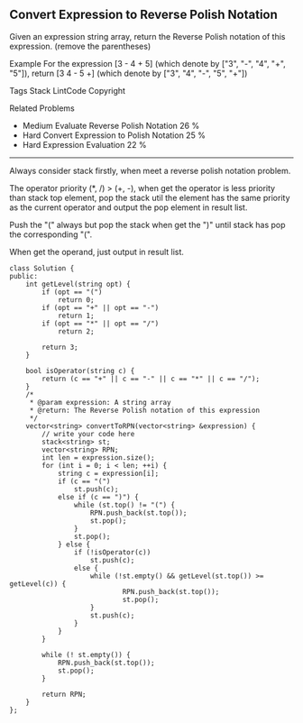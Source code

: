 ## Convert Expression to Reverse Polish Notation  ##

Given an expression string array, return the Reverse Polish notation of this expression. (remove the parentheses)

Example
For the expression [3 - 4 + 5] (which denote by ["3", "-", "4", "+", "5"]), return [3 4 - 5 +] (which denote by ["3", "4", "-", "5", "+"])

Tags 
Stack LintCode Copyright

Related Problems 

- Medium Evaluate Reverse Polish Notation 26 %
- Hard Convert Expression to Polish Notation 25 %
- Hard Expression Evaluation 22 %

----------
Always consider stack firstly, when meet a reverse polish notation problem.

The operator priority (*, /) > (+, -), when get the operator is less priority than stack top element, pop the stack util the element has the same priority as the current operator and output the pop element in result list.

Push the "(" always but pop the stack when get the ")" until stack has pop the corresponding "(".

When get the operand, just output in result list.

	class Solution {
	public:
	    int getLevel(string opt) {
	        if (opt == "(")
	            return 0;
	        if (opt == "+" || opt == "-")
	            return 1;
	        if (opt == "*" || opt == "/")
	            return 2;
	
	        return 3;
	    }
	
	    bool isOperator(string c) {
	        return (c == "+" || c == "-" || c == "*" || c == "/");
	    }
	    /*
	     * @param expression: A string array
	     * @return: The Reverse Polish notation of this expression
	     */
	    vector<string> convertToRPN(vector<string> &expression) {
	        // write your code here
	        stack<string> st;
	        vector<string> RPN;
	        int len = expression.size();
	        for (int i = 0; i < len; ++i) {
	            string c = expression[i];
	            if (c == "(")
	                st.push(c);
	            else if (c == ")") {
	                while (st.top() != "(") {
	                    RPN.push_back(st.top());
	                    st.pop();
	                }
	                st.pop();
	            } else {
	                if (!isOperator(c))
	                    st.push(c);
	                else {
	                    while (!st.empty() && getLevel(st.top()) >= getLevel(c)) {
	                            RPN.push_back(st.top());
	                            st.pop();
	                    }
	                    st.push(c);
	                }
	            }
	        }
	
	        while (! st.empty()) {
	            RPN.push_back(st.top());
	            st.pop();
	        }
	
	        return RPN;
	    }
	};